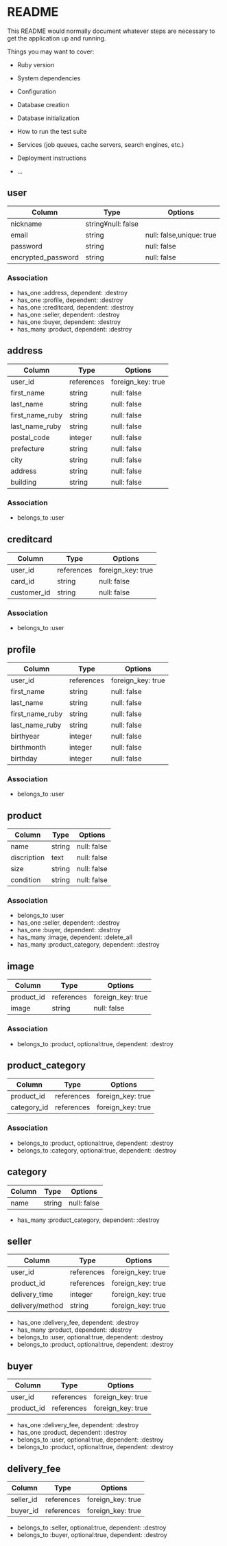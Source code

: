 # README

This README would normally document whatever steps are necessary to get the
application up and running.

Things you may want to cover:

* Ruby version

* System dependencies

* Configuration

* Database creation

* Database initialization

* How to run the test suite

* Services (job queues, cache servers, search engines, etc.)

* Deployment instructions

* ...

## user
|Column|Type|Options|
|------|----|-------|
|nickname|string¥null: false| |
|email|string|null: false,unique: true|
|password|string|null: false|
|encrypted_password|string|null: false|
### Association
- has_one :address, dependent: :destroy
- has_one :profile, dependent: :destroy
- has_one :creditcard, dependent: :destroy
- has_one :seller, dependent: :destroy
- has_one :buyer, dependent: :destroy
- has_many :product, dependent: :destroy

## address
|Column|Type|Options|
|------|----|-------|
|user_id|references|foreign_key: true|
|first_name|string|null: false|
|last_name|string|null: false|
|first_name_ruby|string|null: false|
|last_name_ruby|string|null: false|
|postal_code|integer|null: false|
|prefecture|string|null: false|
|city|string|null: false|
|address|string|null: false|
|building|string|null: false|
### Association
- belongs_to :user

## creditcard
|Column|Type|Options|
|------|----|-------|
|user_id|references|foreign_key: true|
|card_id|string|null: false|
|customer_id|string|null: false|
### Association
- belongs_to :user

## profile
|Column|Type|Options|
|------|----|-------|
|user_id|references|foreign_key: true|
|first_name|string|null: false|
|last_name|string|null: false|
|first_name_ruby|string|null: false|
|last_name_ruby|string|null: false|
|birthyear|integer|null: false|
|birthmonth|integer|null: false|
|birthday|integer|null: false|
### Association
- belongs_to :user

## product
|Column|Type|Options|
|------|----|-------|
|name|string|null: false|
|discription|text|null: false|
|size|string|null: false|
|condition|string|null: false|
### Association
- belongs_to :user
- has_one :seller, dependent: :destroy
- has_one :buyer, dependent: :destroy
- has_many :image, dependent: :delete_all
- has_many :product_category, dependent: :destroy

## image
|Column|Type|Options|
|------|----|-------|
|product_id|references|foreign_key: true|
|image|string|null: false|
### Association
- belongs_to :product, optional:true, dependent: :destroy

## product_category
|Column|Type|Options|
|------|----|-------|
|product_id|references|foreign_key: true|
|category_id|references|foreign_key: true|
### Association
- belongs_to :product, optional:true, dependent: :destroy
- belongs_to :category, optional:true, dependent: :destroy

## category
|Column|Type|Options|
|------|----|-------|
|name|string|null: false|
- has_many :product_category, dependent: :destroy

## seller
|Column|Type|Options|
|------|----|-------|
|user_id|references|foreign_key: true|
|product_id|references|foreign_key: true|
|delivery_time|integer|foreign_key: true|
|delivery/method|string|foreign_key: true|
- has_one :delivery_fee, dependent: :destroy
- has_many :product, dependent: :destroy
- belongs_to :user, optional:true, dependent: :destroy
- belongs_to :product, optional:true, dependent: :destroy

## buyer
|Column|Type|Options|
|------|----|-------|
|user_id|references|foreign_key: true|
|product_id|references|foreign_key: true|
- has_one :delivery_fee, dependent: :destroy
- has_one :product, dependent: :destroy
- belongs_to :user, optional:true, dependent: :destroy
- belongs_to :product, optional:true, dependent: :destroy

## delivery_fee
|Column|Type|Options|
|------|----|-------|
|seller_id|references|foreign_key: true|
|buyer_id|references|foreign_key: true|
- belongs_to :seller, optional:true, dependent: :destroy
- belongs_to :buyer, optional:true, dependent: :destroy
